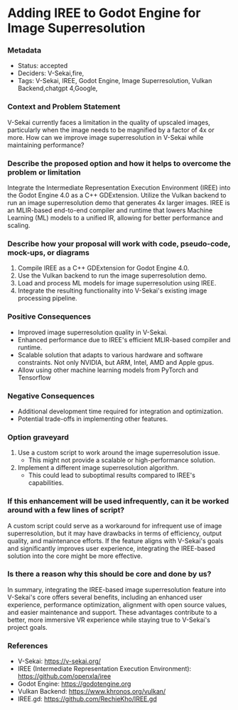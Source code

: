 # Adding IREE to Godot Engine for Image Superresolution

### Metadata

- Status: accepted <!-- draft | proposed | rejected | accepted | deprecated | superseded by -->
- Deciders: V-Sekai,fire,
- Tags: V-Sekai, IREE, Godot Engine, Image Superresolution, Vulkan Backend,chatgpt 4,Google,

### Context and Problem Statement

V-Sekai currently faces a limitation in the quality of upscaled images, particularly when the image needs to be magnified by a factor of 4x or more. How can we improve image superresolution in V-Sekai while maintaining performance?

### Describe the proposed option and how it helps to overcome the problem or limitation

Integrate the Intermediate Representation Execution Environment (IREE) into the Godot Engine 4.0 as a C++ GDExtension. Utilize the Vulkan backend to run an image superresolution demo that generates 4x larger images. IREE is an MLIR-based end-to-end compiler and runtime that lowers Machine Learning (ML) models to a unified IR, allowing for better performance and scaling.

### Describe how your proposal will work with code, pseudo-code, mock-ups, or diagrams

1. Compile IREE as a C++ GDExtension for Godot Engine 4.0.
2. Use the Vulkan backend to run the image superresolution demo.
3. Load and process ML models for image superresolution using IREE.
4. Integrate the resulting functionality into V-Sekai's existing image processing pipeline.

### Positive Consequences

- Improved image superresolution quality in V-Sekai.
- Enhanced performance due to IREE's efficient MLIR-based compiler and runtime.
- Scalable solution that adapts to various hardware and software constraints. Not only NVIDIA, but ARM, Intel, AMD and Apple gpus.
- Allow using other machine learning models from PyTorch and Tensorflow

### Negative Consequences

- Additional development time required for integration and optimization.
- Potential trade-offs in implementing other features.

### Option graveyard

1. Use a custom script to work around the image superresolution issue.
   - This might not provide a scalable or high-performance solution.
2. Implement a different image superresolution algorithm.
   - This could lead to suboptimal results compared to IREE's capabilities.

### If this enhancement will be used infrequently, can it be worked around with a few lines of script?

A custom script could serve as a workaround for infrequent use of image superresolution, but it may have drawbacks in terms of efficiency, output quality, and maintenance efforts. If the feature aligns with V-Sekai's goals and significantly improves user experience, integrating the IREE-based solution into the core might be more effective.

### Is there a reason why this should be core and done by us?

In summary, integrating the IREE-based image superresolution feature into V-Sekai's core offers several benefits, including an enhanced user experience, performance optimization, alignment with open source values, and easier maintenance and support. These advantages contribute to a better, more immersive VR experience while staying true to V-Sekai's project goals.

### References

- V-Sekai: https://v-sekai.org/
- IREE (Intermediate Representation Execution Environment): https://github.com/openxla/iree
- Godot Engine: https://godotengine.org
- Vulkan Backend: https://www.khronos.org/vulkan/
- IREE.gd: https://github.com/RechieKho/IREE.gd
